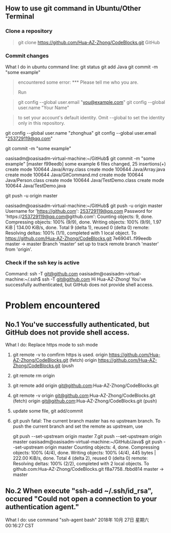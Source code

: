 ## How to use git command in Ubuntu/Other Terminal

### Clone a repository
> git clone https://github.com/Hua-AZ-Zhong/CodeBlocks.git GitHub

### Commit changes
What I do in ubuntu command line:
git status
git add Java
git commit -m "some example"

> encountered some error:
> *** Please tell me who you are.
>
> Run

>  git config --global user.email "you@example.com"
>  git config --global user.name "Your Name"

> to set your account's default identity.
> Omit --global to set the identity only in this repository.

git config --global user.name "zhonghua"
git config --global user.email "253729119@qq.com"

git commit -m "some example"

oasisadm@oasisadm-virtual-machine:~/GitHub$ git commit -m "some example"
[master f99eedb] some example
 6 files changed, 25 insertions(+)
 create mode 100644 Java/Array.class
 create mode 100644 Java/Array.java
 create mode 100644 Java/GitCommand.md
 create mode 100644 Java/Person.class
 create mode 100644 Java/TestDemo.class
 create mode 100644 Java/TestDemo.java

git push -u origin master

oasisadm@oasisadm-virtual-machine:~/GitHub$ git push -u origin master
Username for 'https://github.com': 253729119@qq.com
Password for 'https://253729119@qq.com@github.com': 
Counting objects: 9, done.
Compressing objects: 100% (9/9), done.
Writing objects: 100% (9/9), 1.97 KiB | 134.00 KiB/s, done.
Total 9 (delta 1), reused 0 (delta 0)
remote: Resolving deltas: 100% (1/1), completed with 1 local object.
To https://github.com/Hua-AZ-Zhong/CodeBlocks.git
   7e69041..f99eedb  master -> master
Branch 'master' set up to track remote branch 'master' from 'origin'.


### Check if the ssh key is active
Command: ssh -T git@github.com
oasisadm@oasisadm-virtual-machine:~/.ssh$ ssh -T git@github.com
Hi Hua-AZ-Zhong! You've successfully authenticated, but GitHub does not provide shell access.

# Problem encountered
## No.1 You've successfully authenticated, but GitHub does not provide shell access.
What I do: Replace https mode to ssh mode
1. git remote -v     to comfirm https is used.
origin	https://github.com/Hua-AZ-Zhong/CodeBlocks.git (fetch)
origin	https://github.com/Hua-AZ-Zhong/CodeBlocks.git (push
2. git remote rm origin
3. git remote add origin git@github.com:Hua-AZ-Zhong/CodeBlocks.git
4. git remote -v
origin	git@github.com:Hua-AZ-Zhong/CodeBlocks.git (fetch)
origin	git@github.com:Hua-AZ-Zhong/CodeBlocks.git (push)
5. update some file, git add/commit
6. git push
fatal: The current branch master has no upstream branch.
To push the current branch and set the remote as upstream, use

    git push --set-upstream origin master
7.git push --set-upstream origin master
oasisadm@oasisadm-virtual-machine:~/GitHub/Java$ git push --set-upstream origin master
Counting objects: 4, done.
Compressing objects: 100% (4/4), done.
Writing objects: 100% (4/4), 445 bytes | 222.00 KiB/s, done.
Total 4 (delta 2), reused 0 (delta 0)
remote: Resolving deltas: 100% (2/2), completed with 2 local objects.
To github.com:Hua-AZ-Zhong/CodeBlocks.git
   f8a7758..fbbd814  master -> master


## No.2 When execute "ssh-add ~/.ssh/id_rsa", occured "Could not open a connection to your authentication agent."
What I do: use command "ssh-agent bash"
2018年 10月 27日 星期六 00:16:27 CST
